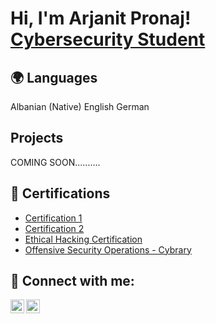 <h1>Hi, I'm Arjanit Pronaj! <br/><a href="https://github.com/niti2005">Cybersecurity Student</a></h1>

<h2>🌍 Languages</h2>

Albanian (Native)
English
German

<h2> Projects</h2>

COMING SOON..........

<h2>📜 Certifications</h2>
<ul>
  <li><a href="https://www.credly.com/badges/f2b0955d-6988-4440-b894-06a749d561b8">Certification 1</a></li>
  <li><a href="https://www.credly.com/badges/b4b2f620-c757-4cc0-8721-5b1e3e6cd086">Certification 2</a></li>
  <li><a href="https://www.credly.com/badges/35897022-b03b-4c66-ad1e-67d399b165bf">Ethical Hacking Certification</a></li>
  <li><a href="/mnt/data/cybrary-cert-offensive-security-operations.pdf">Offensive Security Operations - Cybrary</a></li>
</ul>

<h2> 🤞 Connect with me:</h2>

[<img align="left" alt="Arjanit Pronaj | LinkedIn" width="22px" src="https://cdn.jsdelivr.net/npm/simple-icons@v3/icons/linkedin.svg" />][linkedin]
[<img align="left" alt="Arjanit Pronaj | GitHub" width="22px" src="https://cdn.jsdelivr.net/npm/simple-icons@v3/icons/github.svg" />][github]

[linkedin]: https://www.linkedin.com/in/arjanit-pronaj-8839542a5/
[github]: https://github.com/niti2005
